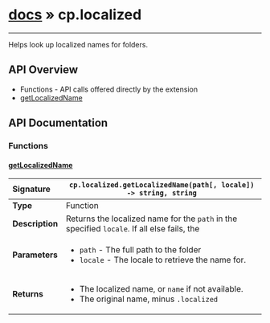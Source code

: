 # [docs](index.md) » cp.localized
---

Helps look up localized names for folders.

## API Overview
* Functions - API calls offered directly by the extension
 * [getLocalizedName](#getlocalizedname)

## API Documentation

### Functions

#### [getLocalizedName](#getlocalizedname)
| <span style="float: left;">**Signature**</span> | <span style="float: left;">`cp.localized.getLocalizedName(path[, locale]) -> string, string` </span>                                                          |
| -----------------------------------------------------|---------------------------------------------------------------------------------------------------------|
| **Type**                                             | Function                                                                                         |
| **Description**                                      | Returns the localized name for the `path` in the specified `locale`. If all else fails, the                                                                                         |
| **Parameters**                                       | <ul><li>`path`			- The full path to the folder</li><li>`locale`		    - The locale to retrieve the name for.</li></ul> |
| **Returns**                                          | <ul><li>The localized name, or `name` if not available.</li><li>The original name, minus `.localized`</li></ul>          |

